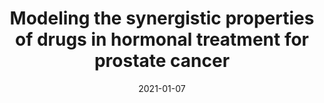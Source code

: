 ---
title: "Modeling the synergistic properties of drugs in hormonal treatment
for prostate cancer"
collection: publications
permalink: /publication/Reckell2021_Modeling
date: 2021-01-07
venue: 'Journal of Theoretical Biology'
paperurl: 'https://doi.org/10.1016/j.jtbi.2020.110570'
citation: 'T Reckell*, K Nguyen*, T Phan, S Crook, E Kostelich, Y Kuang. &quot;Modeling the synergistic properties of drugs in hormonal treatment
for prostate cancer.&quot; <i>Journal of Theoretical Biology</i>. 514(2021).'
---